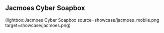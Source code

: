 <!--
Title: Showcase
Description: Projects powered by Pype
Keywords: pype, showcase, projects
-->
## Jacmoes Cyber Soapbox

(lightbox:Jacmoes Cyber Soapbox source=showcase/jacmoes_mobile.png target=showcase/jacmoes.png)
